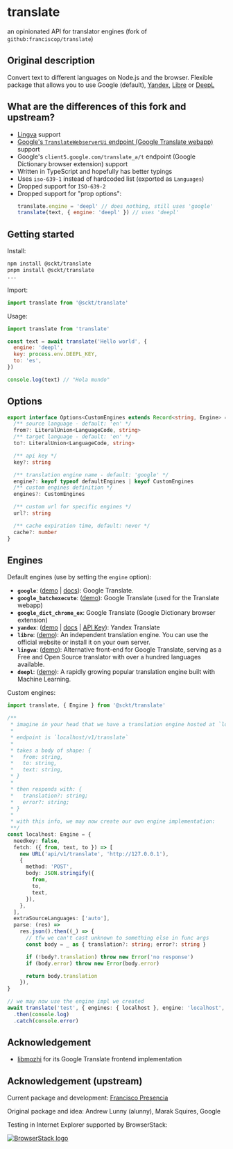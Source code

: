 # translate

an opinionated API for translator engines (fork of `github:franciscop/translate`)

## Original description

Convert text to different languages on Node.js and the browser. Flexible package that allows you to
use Google (default), [Yandex](https://translate.yandex.com/), [Libre](https://libretranslate.com/)
or [DeepL](https://www.deepl.com/en/translator)

## What are the differences of this fork and upstream?

- [Lingva](https://lingva.ml) support
- [Google's `TranslateWebserverUi` endpoint (Google Translate webapp)](https://translate.google.com)
  support
- Google's `client5.google.com/translate_a/t` endpoint (Google Dictionary browser extension) support
- Written in TypeScript and hopefully has better typings
- Uses `iso-639-1` instead of hardcoded list (exported as `Languages`)
- Dropped support for `ISO-639-2`
- Dropped support for "prop options":
  ```js
  translate.engine = 'deepl' // does nothing, still uses 'google'
  translate(text, { engine: 'deepl' }) // uses 'deepl'
  ```

## Getting started

Install:

```bash
npm install @sckt/translate
pnpm install @sckt/translate
...
```

Import:

```js
import translate from '@sckt/translate'
```

Usage:

```js
import translate from 'translate'

const text = await translate('Hello world', {
  engine: 'deepl',
  key: process.env.DEEPL_KEY,
  to: 'es',
})

console.log(text) // "Hola mundo"
```

## Options

```ts
export interface Options<CustomEngines extends Record<string, Engine> = Record<string, Engine>> {
  /** source language - default: 'en' */
  from?: LiteralUnion<LanguageCode, string>
  /** target language - default: 'en' */
  to?: LiteralUnion<LanguageCode, string>

  /** api key */
  key?: string

  /** translation engine name - default: 'google' */
  engine?: keyof typeof defaultEngines | keyof CustomEngines
  /** custom engines definition */
  engines?: CustomEngines

  /** custom url for specific engines */
  url?: string

  /** cache expiration time, default: never */
  cache?: number
}
```

## Engines

Default engines (use by setting the `engine` option):

- **`google`**: ([demo](https://translate.google.com/) |
  [docs](https://cloud.google.com/translate/docs/)): Google Translate.
- **`google_batchexecute`**: ([demo](https://translate.google.com)): Google Translate (used for the
  Translate webapp)
- **`google_dict_chrome_ex`**: Google Translate (Google Dictionary browser extension)
- **`yandex`**: ([demo](https://translate.yandex.com/) | [docs](https://tech.yandex.com/translate/)
  | [API Key](https://translate.yandex.com/developers/keys)): Yandex Translate
- **`libre`**: ([demo](https://libretranslate.com/)): An independent translation engine. You can use
  the official website or install it on your own server.
- **`lingva`**: ([demo](https://lingva.ml/)): Alternative front-end for Google Translate, serving as
  a Free and Open Source translator with over a hundred languages available.
- **`deepl`**: ([demo](https://www.deepl.com/en/translator)): A rapidly growing popular translation
  engine built with Machine Learning.

Custom engines:

```ts
import translate, { Engine } from '@sckt/translate'

/**
 * imagine in your head that we have a translation engine hosted at `localhost`,
 *
 * endpoint is `localhost/v1/translate`
 *
 * takes a body of shape: {
 *   from: string,
 *   to: string,
 *   text: string,
 * }
 *
 * then responds with: {
 *   translation?: string;
 *   error?: string;
 * }
 *
 * with this info, we may now create our own engine implementation:
 **/
const localhost: Engine = {
  needkey: false,
  fetch: ({ from, text, to }) => [
    new URL('api/v1/translate', 'http://127.0.0.1'),
    {
      method: 'POST',
      body: JSON.stringify({
        from,
        to,
        text,
      }),
    },
  ],
  extraSourceLanguages: ['auto'],
  parse: (res) =>
    res.json().then((_) => {
      // tfw we can't cast unknown to something else in func args
      const body = _ as { translation?: string; error?: string }

      if (!body?.translation) throw new Error('no response')
      if (body.error) throw new Error(body.error)

      return body.translation
    }),
}

// we may now use the engine impl we created
await translate('test', { engines: { localhost }, engine: 'localhost', from: 'auto' })
  .then(console.log)
  .catch(console.error)
```

## Acknowledgement

- [libmozhi](https://codeberg.org/aryak/libmozhi) for its Google Translate frontend implementation

## Acknowledgement (upstream)

Current package and development: [Francisco Presencia](https://francisco.io/)

Original package and idea: Andrew Lunny (alunny), Marak Squires, Google

Testing in Internet Explorer supported by BrowserStack:

[![BrowserStack logo](https://i.imgur.com/CuCuOkL.png)](https://browserstack.com/)
